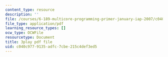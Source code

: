 ```yaml
---
content_type: resource
description: ''
file: /courses/6-189-multicore-programming-primer-january-iap-2007/c040c9779135adfc7cbe215c4def3ed5_EkMfTvmLJl0.pdf
file_type: application/pdf
learning_resource_types: []
ocw_type: OCWFile
resourcetype: Document
title: 3play pdf file
uid: c040c977-9135-adfc-7cbe-215c4def3ed5
---
```

